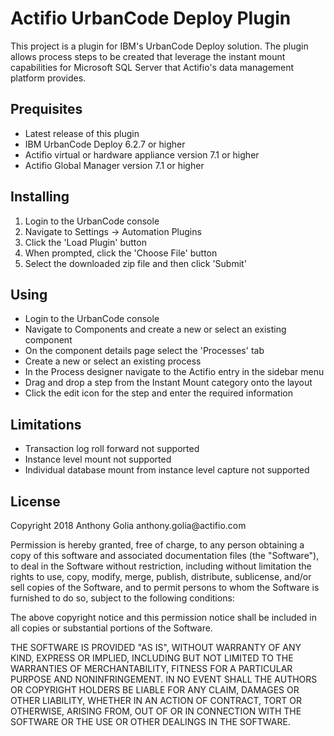 <h1>Actifio UrbanCode Deploy Plugin</h1>
<p>This project is a plugin for IBM's UrbanCode Deploy solution. The plugin allows process steps to be created that leverage the instant mount capabilities for Microsoft SQL Server that Actifio's data management platform provides.</p>
<h2>Prequisites</h2>
<ul><li>Latest release of this plugin</a></li>
<li>IBM UrbanCode Deploy 6.2.7 or higher</li>
<li>Actifio virtual or hardware appliance version 7.1 or higher</li>
<li>Actifio Global Manager version 7.1 or higher</li></ul>
<h2>Installing</h2>
<ol><li>Login to the UrbanCode console</li>
<li>Navigate to Settings -> Automation Plugins</li>
<li>Click the 'Load Plugin' button</li>
<li>When prompted, click the 'Choose File' button</li>
<li>Select the downloaded zip file and then click 'Submit'</li></ol>
<h2>Using</h2>
<ul><li>Login to the UrbanCode console</li>
<li>Navigate to Components and create a new or select an existing component</li>
<li>On the component details page select the 'Processes' tab</li>
<li>Create a new or select an existing process</li>
<li>In the Process designer navigate to the Actifio entry in the sidebar menu</li>
<li>Drag and drop a step from the Instant Mount category onto the layout</li>
<li>Click the edit icon for the step and enter the required information</li></ul>
<h2>Limitations</h2>
<ul><li>Transaction log roll forward not supported</li>
<li>Instance level mount not supported</li>
<li>Individual database mount from instance level capture not supported</li></ul>
<h2>License</h2>
<p>Copyright 2018 Anthony Golia anthony.golia@actifio.com</p>
<p>Permission is hereby granted, free of charge, to any person obtaining a copy of this software and associated documentation files (the "Software"), to deal in the Software without restriction, including without limitation the rights to use, copy, modify, merge, publish, distribute, sublicense, and/or sell copies of the Software, and to permit persons to whom the Software is furnished to do so, subject to the following conditions:</p>
<p>The above copyright notice and this permission notice shall be included in all copies or substantial portions of the Software.</p>
<p>THE SOFTWARE IS PROVIDED "AS IS", WITHOUT WARRANTY OF ANY KIND, EXPRESS OR IMPLIED, INCLUDING BUT NOT LIMITED TO THE WARRANTIES OF MERCHANTABILITY, FITNESS FOR A PARTICULAR PURPOSE AND NONINFRINGEMENT. IN NO EVENT SHALL THE AUTHORS OR COPYRIGHT HOLDERS BE LIABLE FOR ANY CLAIM, DAMAGES OR OTHER LIABILITY, WHETHER IN AN ACTION OF CONTRACT, TORT OR OTHERWISE, ARISING FROM, OUT OF OR IN CONNECTION WITH THE SOFTWARE OR THE USE OR OTHER DEALINGS IN THE SOFTWARE.</p>
